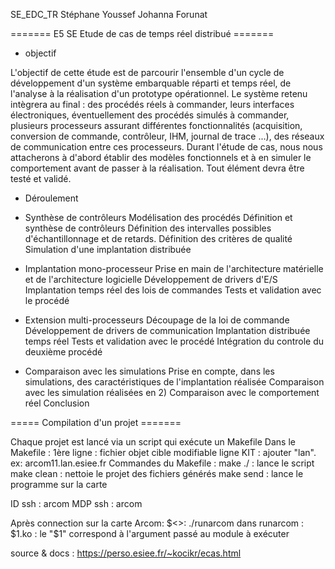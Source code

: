 SE_EDC_TR
Stéphane Youssef
Johanna Forunat

======= E5 SE Etude de cas de temps réel distribué =======


* objectif

L'objectif de cette étude est de parcourir l'ensemble d'un cycle de développement d'un système embarquable réparti et temps réel, de l'analyse à la réalisation d'un prototype opérationnel.
Le système retenu intègrera au final :
des procédés réels à commander,
leurs interfaces électroniques,
éventuellement des procédés simulés à commander,
plusieurs processeurs assurant différentes fonctionnalités (acquisition, conversion de commande, contrôleur, IHM, journal de trace ...),
des réseaux de communication entre ces processeurs.
Durant l'étude de cas, nous nous attacherons à d'abord établir des modèles fonctionnels et à en simuler le comportement avant de passer à la réalisation. Tout élément devra être testé et validé.

* Déroulement

- Synthèse de contrôleurs
Modélisation des procédés
Définition et synthèse de contrôleurs
Définition des intervalles possibles d'échantillonnage et de retards.
Définition des critères de qualité
Simulation d'une implantation distribuée

- Implantation mono-processeur
Prise en main de l'architecture matérielle et de l'architecture logicielle
Développement de drivers d'E/S
Implantation temps réel des lois de commandes
Tests et validation avec le procédé

- Extension multi-processeurs
Découpage de la loi de commande
Développement de drivers de communication
Implantation distribuée temps réel
Tests et validation avec le procédé
Intégration du controle du deuxième procédé

- Comparaison avec les simulations
Prise en compte, dans les simulations, des caractéristiques de l'implantation réalisée
Comparaison avec les simulation réalisées en 2)
Comparaison avec le comportement réel
Conclusion



===== Compilation d'un projet =======

Chaque projet est lancé via un script qui exécute un Makefile
Dans le Makefile : 1ère ligne : fichier objet cible modifiable
                    ligne KIT : ajouter "lan". ex: arcom11.lan.esiee.fr
Commandes du Makefile :
make ./     : lance le script
make clean  : nettoie le projet des fichiers générés
make send   : lance le programme sur la carte

ID ssh  : arcom
MDP ssh : arcom

Après connection sur la carte Arcom:
$<>: ./runarcom
dans runarcom : $1.ko : le "$1" correspond à l'argument passé au module à exécuter 


source & docs : https://perso.esiee.fr/~kocikr/ecas.html